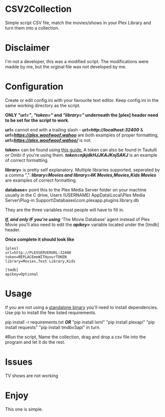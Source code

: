 # CSV2Collection
Simple script CSV file, match the movies/shows
in your Plex Library and turn them into a collection.


# Disclaimer
I'm not a developer, this was a modified script. The modifications were madde by me, but the orginal file was not developed by me.

# Configuration
Create or edit config.ini with your favourite text editor. Keep config.ini in the same working directory as the script. 

**ONLY _"url="_, _"token="_ and _"library="_ underneath the [plex] header need to be set for the script to work**.

**url=** cannot end with a trailing slash - _**url=http://localhost:32400**_ & _**url=https://plex.woofwoof.wahoo**_ are both 
examples of proper formatting, _**url=https://plex.woofwoof.wahoo/**_ is not.

**token=** can be found using [this guide.](https://support.plex.tv/articles/204059436-finding-an-authentication-token-x-plex-token/)
A token can also be found in Tautulli or Ombi if you're using them. _**token=njkjdkHJJKAJKnjSAKJ**_ is an example of correct formatting.

**library=** is pretty self explanatory. Multiple libraries supported, seperated by a comma ",". _**library=Movies and library=4K Movies,Movies,Kids Movies**_ are examples of correct formatting.

**database=** point this to the Plex Media Server folder on your machine usually in the C drive, Users (USERNAME) AppData\Local\Plex Media Server\Plug-in Support\Databases\com.plexapp.plugins.library.db

They are the three variables most people will have to fill in.

**_If, and only IF you're using_** 'The Movie Database' agent instead of Plex Movie you'll also need to edit the _**apikey=**_ variable
located under the [tmdb] header.

**Once complete it should look like**

    [plex]
    url=http://PLEXSERVERURL:32400
    token=REPLACEmeWITHyourTOKEN
    library=Movies,Test Library,Kids

    [tmdb]
    apikey=Optional

# Usage
If you are not using a [standalone binary](https://github.com/deva5610/IMDBList2PlexCollection/releases/) you'll need to install dependencies. Use pip to install the few listed requirements.

pip install -r requirements.txt **_OR_** "pip install lxml" "pip install plexapi" "pip install requests" "pip install tmdbv3api" in turn.

#Run the script, Name the collection, drag and drop a csv file into the program and let it do the rest.



# Issues
TV shows are not working

# Enjoy
This one is simple.
